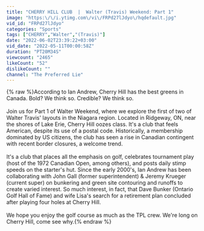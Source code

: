```yaml
---
title: "CHERRY HILL CLUB  |  Walter (Travis) Weekend: Part 1"
image: "https:\/\/i.ytimg.com\/vi\/FRPd27lJdyo\/hqdefault.jpg"
vid_id: "FRPd27lJdyo"
categories: "Sports"
tags: ["CHERRY","Walter","(Travis)"]
date: "2022-06-02T23:39:22+03:00"
vid_date: "2022-05-11T00:00:58Z"
duration: "PT20M34S"
viewcount: "2465"
likeCount: "52"
dislikeCount: ""
channel: "The Preferred Lie"
---
```

{% raw %}According to Ian Andrew, Cherry Hill has the best greens in Canada. Bold? We think so. Credible? We think so. <br /><br />Join us for Part 1 of Walter Weekend, where we explore the first of two of Walter Travis' layouts in the Niagara region. Located in Ridgeway, ON, near the shores of Lake Erie, Cherry Hill oozes class. It's a club that feels American, despite its use of a postal code. Historically, a membership dominated by US citizens, the club has seen a rise in Canadian contingent with recent border closures, a welcome trend. <br /><br />It's a club that places all the emphasis on golf, celebrates tournament play (host of the 1972 Canadian Open, among others), and posts daily stimp speeds on the starter's hut. Since the early 2000's, Ian Andrew has been collaborating with John Gall (former superintendent) &amp; Jeremy Krueger (current super) on bunkering and green site contouring and runoffs to create varied interest. So much interest, in fact, that Dave Bunker (Ontario Golf Hall of Fame) and wife Lisa's search for a retirement plan concluded after playing four holes at Cherry Hill. <br /><br />We hope you enjoy the golf course as much as the TPL crew. We're long on Cherry Hill, come see why.{% endraw %}
